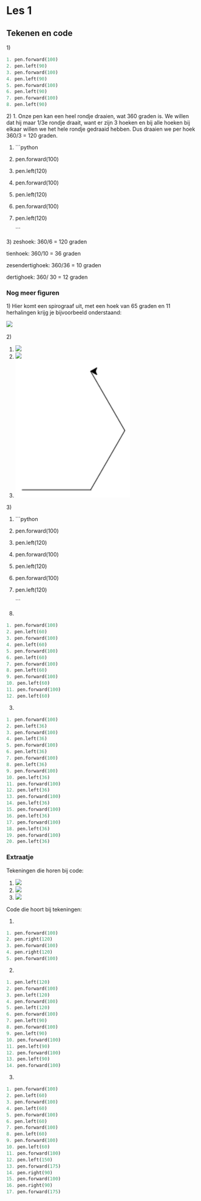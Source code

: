 # Les 1

## Tekenen en code

1\)

```python
1. pen.forward(100)
2. pen.left(90)
3. pen.forward(100)
4. pen.left(90)
5. pen.forward(100)
6. pen.left(90)
7. pen.forward(100)
8. pen.left(90)
```

2\) 1. Onze pen kan een heel rondje draaien, wat 360 graden is. We willen dat hij maar 1/3e rondje draait, want er zijn 3 hoeken en bij alle hoeken bij elkaar willen we het hele rondje gedraaid hebben. Dus draaien we per hoek 360/3 = 120 graden.

1. \`\`\`python
2. pen.forward\(100\)
3. pen.left\(120\)
4. pen.forward\(100\)
5. pen.left\(120\)
6. pen.forward\(100\)
7. pen.left\(120\)

   \`\`\`

3\) zeshoek: 360/6 = 120 graden

tienhoek: 360/10 = 36 graden

zesendertighoek: 360/36 = 10 graden

dertighoek: 360/ 30 = 12 graden

### Nog meer figuren

1\) Hier komt een spirograaf uit, met een hoek van 65 graden en 11 herhalingen krijg je bijvoorbeeld onderstaand:

![](../../.gitbook/assets/image-20190415150322353.png)

2\)

1. ![](../../.gitbook/assets/Knipsel.PNG)
2. ![](../../.gitbook/assets/image-20190415150849824.png)
3. ![](../../.gitbook/assets/image-20190415151021170%20%282%29%20%284%29%20%284%29%20%284%29%20%284%29%20%284%29%20%284%29%20%284%29%20%281%29.png)

3\)

1. \`\`\`python
2. pen.forward\(100\)
3. pen.left\(120\)
4. pen.forward\(100\)
5. pen.left\(120\)
6. pen.forward\(100\)
7. pen.left\(120\)

   \`\`\`

2.

```python
1. pen.forward(100)
2. pen.left(60)
3. pen.forward(100)
4. pen.left(60)
5. pen.forward(100)
6. pen.left(60)
7. pen.forward(100)
8. pen.left(60)
9. pen.forward(100)
10. pen.left(60)
11. pen.forward(100)
12. pen.left(60)
```

3.

```python
1. pen.forward(100)
2. pen.left(36)
3. pen.forward(100)
4. pen.left(36)
5. pen.forward(100)
6. pen.left(36)
7. pen.forward(100)
8. pen.left(36)
9. pen.forward(100)
10. pen.left(36)
11. pen.forward(100)
12. pen.left(36)
13. pen.forward(100)
14. pen.left(36)
15. pen.forward(100)
16. pen.left(36)
17. pen.forward(100)
18. pen.left(36)
19. pen.forward(100)
20. pen.left(36)
```

### **Extraatje**

Tekeningen die horen bij code:

1. ![](../../.gitbook/assets/image-20190415153151230.png)
2. ![](../../.gitbook/assets/image-20190415153242500.png)
3. ![](../../.gitbook/assets/image-20190322130925083.png)

Code die hoort bij tekeningen:

1.

```python
1. pen.forward(100)
2. pen.right(120)
3. pen.forward(100)
4. pen.right(120)
5. pen.forward(100)
```

2.

```python
1. pen.left(120)
2. pen.forward(100)
3. pen.left(120)
4. pen.forward(100)
5. pen.left(120)
6. pen.forward(100)
7. pen.left(90)
8. pen.forward(100)
9. pen.left(90)
10. pen.forward(100)
11. pen.left(90)
12. pen.forward(100)
13. pen.left(90)
14. pen.forward(100)
```

3.

```python
1. pen.forward(100)
2. pen.left(60)
3. pen.forward(100)
4. pen.left(60)
5. pen.forward(100)
6. pen.left(60)
7. pen.forward(100)
8. pen.left(60)
9. pen.forward(100)
10. pen.left(60)
11. pen.forward(100)
12. pen.left(150)
13. pen.forward(175)
14. pen.right(90)
15. pen.forward(100)
16. pen.right(90)
17. pen.forward(175)
```

